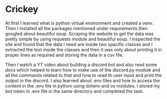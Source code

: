 # Crickey

At first I learned what is python virtual environment and created a venv. Then I installed all the packages mentioned under requirements then googled about beautiful soup.
Scraping the website to get the data was pretty simple by using requests module and beautiful soup. I inspected the site and found that the data I need are inside two spacific classes and I extracted the text inside the classes and then it was only about printing it in proper lines as required and storing the data in a csv file.


Then I watch a YT video about building a discord bot and also read some docs which helped to learn how to make use of the discord.py module and all the commands related to that and how to read th user input and print the output in the discord.
I also learned about .env files and how to access the content in the .env file in python using dotenv and os modules. I stored my bot token in .env file in the same directory and completed the task.
